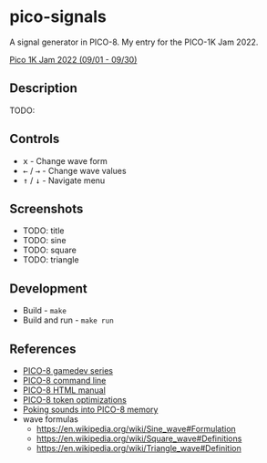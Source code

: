 # pico-signals

A signal generator in PICO-8. My entry for the PICO-1K Jam 2022.

[Pico 1K Jam 2022 (09/01 - 09/30)](https://itch.io/jam/pico-1k-2022)

## Description

TODO:

## Controls

<ul>
  <li><kbd>x</kbd> - Change wave form</li>
  <li><kbd>←</kbd> / <kbd>→</kbd> - Change wave values</li>
  <li><kbd>↑</kbd> / <kbd>↓</kbd> - Navigate menu</li>
</ul>

## Screenshots

- TODO: title
- TODO: sine
- TODO: square
- TODO: triangle

## Development

- Build - `make`
- Build and run - `make run`

## References

- [PICO-8 gamedev series](https://forum.clockworkpi.com/t/pico-8-gamedev-1-getting-started-tutorial/2347)
- [PICO-8 command line](https://pico-8.fandom.com/wiki/RunningPico8)
- [PICO-8 HTML manual](https://www.lexaloffle.com/dl/docs/pico-8_manual.html)
- [PICO-8 token optimizations](https://github.com/seleb/PICO-8-Token-Optimizations)
- [Poking sounds into PICO-8 memory](https://www.lexaloffle.com/bbs/?tid=2341)
- wave formulas
  - https://en.wikipedia.org/wiki/Sine_wave#Formulation
  - https://en.wikipedia.org/wiki/Square_wave#Definitions
  - https://en.wikipedia.org/wiki/Triangle_wave#Definition